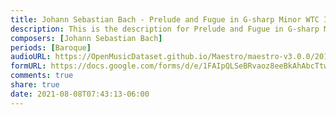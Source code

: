 ```yaml
---
title: Johann Sebastian Bach - Prelude and Fugue in G-sharp Minor WTC I BWV 863 (2)
description: This is the description for Prelude and Fugue in G-sharp Minor WTC I BWV 863 by Johann Sebastian Bach
composers: [Johann Sebastian Bach]
periods: [Baroque]
audioURL: https://OpenMusicDataset.github.io/Maestro/maestro-v3.0.0/2013/ORIG-MIDI_01_7_6_13_Group__MID--AUDIO_03_R1_2013_wav--1.midi
formURL: https://docs.google.com/forms/d/e/1FAIpQLSeBRvaoz8eeBkAhAbcTtwJqX4wnzdZ0sIojrt8Du_RDBIwHsg/viewform
comments: true
share: true
date: 2021-08-08T07:43:13-06:00
---
```

